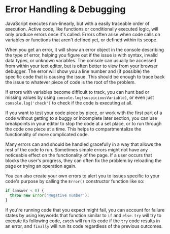 # Error Handling & Debugging

JavaScript executes non-linearly, but with a easily traceable order of execution. Active code, like functions or conditionally executed logic, will only produce errors once it's called. Errors often arise when code calls on variables or functions that aren't defined yet, or defined within its scope.

When you get an error, it will show an error object in the console describing the type of error, helping you figure out if the issue is with syntax, invalid data types, or unknown variables. The console can usually be accessed from within your text editor, but is often better to view from your browser debugger. The error will show you a line number and (if possible) the specific code that is causing the issue. This should be enough to trace back the issue to whatever piece of code is the root of the problem.

If errors with variables become difficult to track, you can hunt bad or missing values by using `console.log(suspiciousVariable)`, or even just `console.log('check')` to check if the code is executing at all.

If you want to test your code piece by piece, or work with the first part of a code without getting to a buggy or incomplete later section, you can use breakpoints in your editor to stop the code at a set place, or to run through the code one piece at a time. This helps to compartmentalize the functionality of more complicated code.

Many errors can and should be handled gracefully in a way that allows the rest of the code to run. Sometimes simple errors might not have any noticeable effect on the functionality of the page. If a user occurs that blocks the user's progress, they can often fix the problem by reloading the page or trying an operation again.

You can also create your own errors to alert you to issues specific to your code's purpose by calling the `Error()` constructor function like so:

```js
if (answer < 0) {
  throw new Error('Negative number');
}
```

If you're running code that you expect might fail, you can account for failure states by using keywords that function similar to `if` and `else`. `try` will try to execute its following code, `catch` will run its code if the `try` code results in an error, and `finally` will run its code regardless of the previous outcomes.